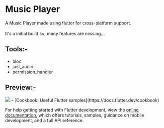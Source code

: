 # Music Player

A Music Player made using flutter for cross-platform support.
</br></br>
It's a initial build so, many features are missing...

## Tools:-
<ul>
  <li>bloc</li>
  <li>just_audio</li>
  <li>permission_handler</li>
</ul>

## Preview:-

<img src='https://www.github.com/syther-z/MusicPlayer/home.png'/>
- [Cookbook: Useful Flutter samples](https://docs.flutter.dev/cookbook)

For help getting started with Flutter development, view the
[online documentation](https://docs.flutter.dev/), which offers tutorials,
samples, guidance on mobile development, and a full API reference.
